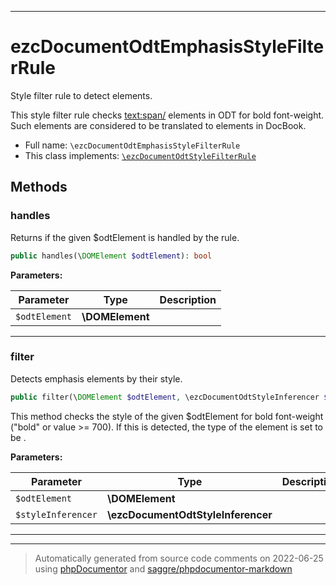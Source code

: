 ***

# ezcDocumentOdtEmphasisStyleFilterRule

Style filter rule to detect <emphasis/> elements.

This style filter rule checks <text:span/> elements in ODT for bold
font-weight. Such elements are considered to be translated to <emphasis/>
elements in DocBook.

* Full name: `\ezcDocumentOdtEmphasisStyleFilterRule`
* This class implements:
[`\ezcDocumentOdtStyleFilterRule`](./ezcDocumentOdtStyleFilterRule.md)




## Methods


### handles

Returns if the given $odtElement is handled by the rule.

```php
public handles(\DOMElement $odtElement): bool
```








**Parameters:**

| Parameter | Type | Description |
|-----------|------|-------------|
| `$odtElement` | **\DOMElement** |  |




***

### filter

Detects emphasis elements by their style.

```php
public filter(\DOMElement $odtElement, \ezcDocumentOdtStyleInferencer $styleInferencer): mixed
```

This method checks the style of the given $odtElement for bold
font-weight ("bold" or value >= 700). If this is detected, the type of
the element is set to be <emphasis/>.






**Parameters:**

| Parameter | Type | Description |
|-----------|------|-------------|
| `$odtElement` | **\DOMElement** |  |
| `$styleInferencer` | **\ezcDocumentOdtStyleInferencer** |  |




***


***
> Automatically generated from source code comments on 2022-06-25 using [phpDocumentor](http://www.phpdoc.org/) and [saggre/phpdocumentor-markdown](https://github.com/Saggre/phpDocumentor-markdown)

